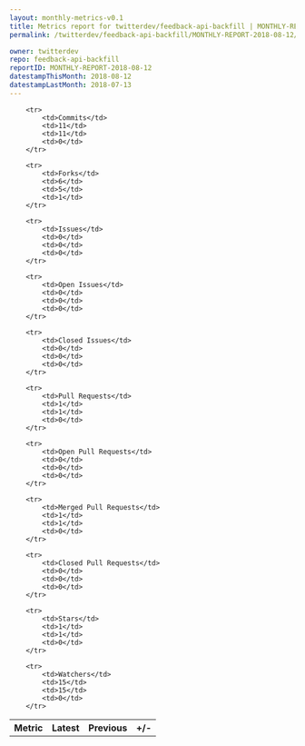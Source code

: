 ```yaml
---
layout: monthly-metrics-v0.1
title: Metrics report for twitterdev/feedback-api-backfill | MONTHLY-REPORT-2018-08-12 | 2018-08-12
permalink: /twitterdev/feedback-api-backfill/MONTHLY-REPORT-2018-08-12/

owner: twitterdev
repo: feedback-api-backfill
reportID: MONTHLY-REPORT-2018-08-12
datestampThisMonth: 2018-08-12
datestampLastMonth: 2018-07-13
---
```



<table style="width: 100%;">
    <tr>
        <th>Metric</th>
        <th>Latest</th>
        <th>Previous</th>
        <th>+/-</th>
    </tr>

        <tr>
            <td>Commits</td>
            <td>11</td>
            <td>11</td>
            <td>0</td>
        </tr>
        
        <tr>
            <td>Forks</td>
            <td>6</td>
            <td>5</td>
            <td>1</td>
        </tr>
        
        <tr>
            <td>Issues</td>
            <td>0</td>
            <td>0</td>
            <td>0</td>
        </tr>
        
        <tr>
            <td>Open Issues</td>
            <td>0</td>
            <td>0</td>
            <td>0</td>
        </tr>
        
        <tr>
            <td>Closed Issues</td>
            <td>0</td>
            <td>0</td>
            <td>0</td>
        </tr>
        
        <tr>
            <td>Pull Requests</td>
            <td>1</td>
            <td>1</td>
            <td>0</td>
        </tr>
        
        <tr>
            <td>Open Pull Requests</td>
            <td>0</td>
            <td>0</td>
            <td>0</td>
        </tr>
        
        <tr>
            <td>Merged Pull Requests</td>
            <td>1</td>
            <td>1</td>
            <td>0</td>
        </tr>
        
        <tr>
            <td>Closed Pull Requests</td>
            <td>0</td>
            <td>0</td>
            <td>0</td>
        </tr>
        
        <tr>
            <td>Stars</td>
            <td>1</td>
            <td>1</td>
            <td>0</td>
        </tr>
        
        <tr>
            <td>Watchers</td>
            <td>15</td>
            <td>15</td>
            <td>0</td>
        </tr>
        
</table>
